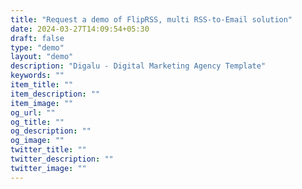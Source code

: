 ```yaml
---
title: "Request a demo of FlipRSS, multi RSS-to-Email solution"
date: 2024-03-27T14:09:54+05:30
draft: false
type: "demo"
layout: "demo"
description: "Digalu - Digital Marketing Agency Template"
keywords: ""
item_title: ""
item_description: ""
item_image: ""
og_url: ""
og_title: ""
og_description: ""
og_image: ""
twitter_title: ""
twitter_description: ""
twitter_image: ""
---
```

